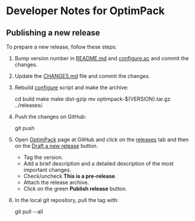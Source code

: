 # Developer Notes for OptimPack

## Publishing a new release

To prepare a new release, follow these steps:

1. Bump version number in [README.md](./README.md) and
   [configure.ac](./configure.ac) and commit the changes.

2. Update the [CHANGES.md](./CHANGES.md) file and commit the changes.

3. Rebuild [configure](./configure) script and make the archive:

    cd build
    make
    make dist-gzip
    mv optimpack-${VERSION}.tar.gz ../releases/.

4. Push the changes on GitHub:

    git push

5. Open [OptimPack](https://github.com/emmt/OptimPack) page at GitHub and click
   on the [releases](https://github.com/emmt/OptimPack/releases) tab and then
   on the [Draft a new release](https://github.com/emmt/OptimPack/releases/new)
   button.

   - Tag the version.
   - Add a brief description and a detailed description of the most important
     changes.
   - Check/uncheck **This is a pre-release**.
   - Attach the release archive.
   - Click on the green **Publish release** button.

6. In the local git repository, pull the tag with:

    git pull --all
